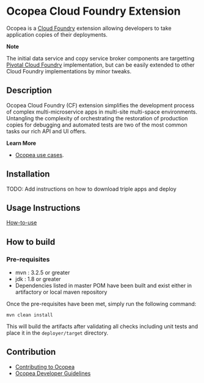 # Ocopea Cloud Foundry Extension

Ocopea is a [Cloud Foundry](https://github.com/cloudfoundry) extension allowing developers to take application copies of 
their deployments. 

**Note**

The initial data service and copy service broker components are targetting [Pivotal Cloud Foundry](https://pivotal.io/platform) implementation, but can be easily extended to other Cloud Foundry implementations by minor tweaks.


## Description
Ocopea Cloud Foundry (CF) extension simplifies the development process of complex multi-microservice apps in multi-site multi-space 
environments. Untangling the complexity of orchestrating the restoration of production copies for debugging and 
automated tests are two of the most common tasks our rich API and UI offers. 

**Learn More**

* [Ocopea use cases](https://ocopea.github.io).

## Installation

TODO: Add instructions on how to download triple apps and deploy

## Usage Instructions

[How-to-use](https://github.com/ocopea/documentation/blob/master/docs/how_to_use.md)

## How to build

### Pre-requisites

* mvn : 3.2.5 or greater
* jdk : 1.8 or greater
* Dependencies listed in master POM have been built and exist either in artifactory or local maven repository

Once the pre-requisites have been met, simply run the following command:

```
mvn clean install
```

This will build the artifacts after validating all checks including unit tests and place it in the `deployer/target` directory.

## Contribution

* [Contributing to Ocopea](https://github.com/ocopea/documentation/blob/master/docs/contributing.md)
* [Ocopea Developer Guidelines](https://github.com/ocopea/documentation/blob/master/docs/guidelines.md)


